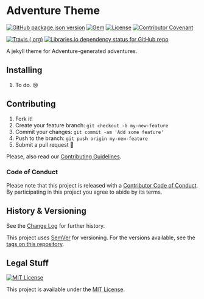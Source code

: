 # Adventure Theme

[![GitHub package.json version](https://img.shields.io/github/package-json/v/Nereare/adventure-theme)](https://github.com/Nereare/adventure-theme)
[![Gem](https://img.shields.io/gem/v/adventure_theme)](https://rubygems.org/gems/adventure_theme)
[![License](https://img.shields.io/github/license/Nereare/adventure-theme.svg)](https://github.com/Nereare/adventure-theme)
[![Contributor Covenant](https://img.shields.io/badge/Contributor%20Covenant-v1.4%20adopted-ff69b4.svg)](CODE-OF-CONDUCT.md)

[![Travis (.org)](https://img.shields.io/travis/Nereare/adventure-theme)](https://travis-ci.org/Nereare/adventure-theme)
[![Libraries.io dependency status for GitHub repo](https://img.shields.io/librariesio/github/Nereare/adventure-theme)](https://libraries.io/github/Nereare/adventure-theme)

A jekyll theme for Adventure-generated adventures.

## Installing

<!--
@todo Set installation instructions
@body If there is some installation method, define it on the [README file](README.md).
-->
1. To do. :cry:

## Contributing

1. Fork it!
2. Create your feature branch: `git checkout -b my-new-feature`
3. Commit your changes: `git commit -am 'Add some feature'`
4. Push to the branch: `git push origin my-new-feature`
5. Submit a pull request :tada:

Please, also read our [Contributing Guidelines](CONTRIBUTING.md).

### Code of Conduct

Please note that this project is released with a [Contributor Code of Conduct](CODE-OF-CONDUCT.md). By participating in this project you agree to abide by its terms.

## History & Versioning

See the [Change Log](CHANGELOG.md) for further history.

This project uses [SemVer](http://semver.org/) for versioning. For the versions available, see the [tags on this repository](https://github.com/Nereare/adventure-theme/tags).

## Legal Stuff

[![MIT License](https://i.imgur.com/Ze3dFob.png)](LICENSE.md)

This project is available under the [MIT License](https://opensource.org/licenses/MIT).
